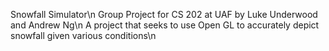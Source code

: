 Snowfall Simulator\n
Group Project for CS 202 at UAF by Luke Underwood and Andrew Ng\n
A project that seeks to use Open GL to accurately depict snowfall given various conditions\n

